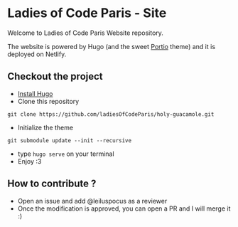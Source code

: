 # Ladies of Code Paris - Site 

Welcome to Ladies of Code Paris Website repository. 

The website is powered by Hugo (and the sweet [Portio](https://github.com/StaticMania/portio-hugo) theme) and it is deployed on Netlify. 

## Checkout the project 
- [Install Hugo](https://gohugo.io/getting-started/installing/)
- Clone this repository
```
git clone https://github.com/ladiesOfCodeParis/holy-guacamole.git
```
- Initialize the theme 
```
git submodule update --init --recursive
```
- type `hugo serve` on your terminal
- Enjoy :3 

## How to contribute ?
- Open an issue and add @leiluspocus as a reviewer
- Once the modification is approved, you can open a PR and I will merge it :) 
